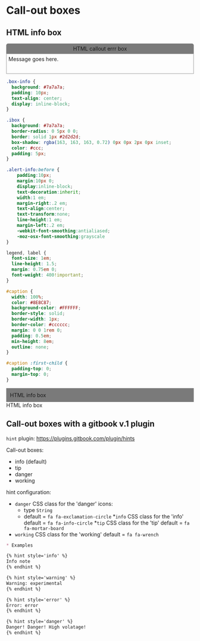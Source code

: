 # Call-out boxes

## HTML info box


<div style="border:solid 0px #2d2d2d; text-align:center; background:#7a7a7a; padding:5px; border-radius: 5px 5px 0 0">HTML callout errr box</div>


<div style="border: solid 1px #999; padding: 5px 5px 30px" >Message goes here. </div>

```css
.box-info {
  background: #7a7a7a;
  padding: 10px;
  text-align: center;
  display: inline-block;
}

.ibox {
  background: #7a7a7a;
  border-radius: 0 5px 0 0;
  border: solid 1px #2d2d2d;
  box-shadow: rgba(163, 163, 163, 0.72) 0px 0px 2px 0px inset;
  color: #ccc;
  padding: 5px;
}

.alert-info:before {
    padding:10px;
    margin:10px 0;
    display:inline-block;
    text-decoration:inherit;
    width:1 em;
    margin-right:.2 em;
    text-align:center;
    text-transform:none;
    line-height:1 em;
    margin-left:.2 em;
    -webkit-font-smoothing:antialiased;
    -moz-osx-font-smoothing:grayscale
}

legend, label {
  font-size: 1em;
  line-height: 1.5;
  margin: 0.75em 0;
  font-weight: 400!important;
}

#caption {
  width: 100%;
  color: #8E8C87;
  background-color: #FFFFFF;
  border-style: solid;
  border-width: 1px;
  border-color: #cccccc;
  margin: 0 0 1rem 0;
  padding: 0.5em;
  min-height: 8em;
  outline: none;
}

#caption :first-child {
  padding-top: 0;
  margin-top: 0;
}
```


<div style="background:#7a7a7a; padding:10px">HTML info box</div>


<div class="box-info">HTML info box</div>



## Call-out boxes with a gitbook v.1 plugin

`hint` plugin: https://plugins.gitbook.com/plugin/hints

Call-out boxes:
- info (default)
- tip
- danger
- working

hint configuration:
* `danger`
  CSS class for the 'danger' icons:
  - type `String`
  - default = `fa fa-exclamation-circle`
*`info`
  CSS class for the 'info'
  default = `fa fa-info-circle`
*`tip`
  CSS class for the 'tip'
  default = `fa fa-mortar-board`
* `working`
  CSS class for the 'working'
  default = `fa fa-wrench`


```md
* Examples

{% hint style='info' %}
Info note
{% endhint %}

{% hint style='warning' %}
Warning: experimental
{% endhint %}

{% hint style='error' %}
Error: error
{% endhint %}

{% hint style='danger' %}
Danger! Danger! High volatage!
{% endhint %}
```

